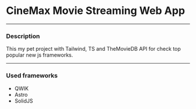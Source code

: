 # CineMax Movie Streaming Web App 

---

### **Description**

This my pet project with Tailwind, TS and TheMovieDB API for check top popular new js frameworks. 

----

### **Used frameworks**
* QWIK
* Astro 
* SolidJS
